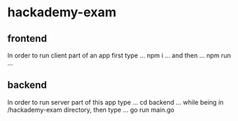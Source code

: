 # hackademy-exam

## frontend
In order to run client part of an app first type
...
npm i
...
and then
...
npm run
...

## backend
In order to run server part of this app type
...
cd backend
...
while being in /hackademy-exam directory, then type
...
go run main.go
